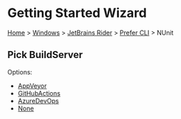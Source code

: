 # Getting Started Wizard

[Home](/docs/wiz/readme.md) > [Windows](Windows.md) > [JetBrains Rider](Windows_Rider.md) > [Prefer CLI](Windows_Rider_Cli.md) > NUnit

## Pick BuildServer

Options:
 * [AppVeyor](Windows_Rider_Cli_NUnit_AppVeyor.md)
 * [GitHubActions](Windows_Rider_Cli_NUnit_GitHubActions.md)
 * [AzureDevOps](Windows_Rider_Cli_NUnit_AzureDevOps.md)
 * [None](Windows_Rider_Cli_NUnit_None.md)
